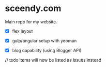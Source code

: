 sceendy.com
===========
Main repo for my website.

- [x] flex layout
- [x] gulp/angular setup with yeoman
- [x] blog capability (using Blogger API)


// todo items will now be listed as issues instead
